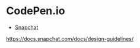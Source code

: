 # CodePen.io
* [Snapchat](https://codepen.io/motaylormo/pen/OJVRWzv)


https://docs.snapchat.com/docs/design-guidelines/
